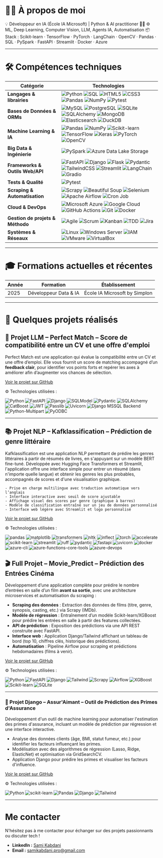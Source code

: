 # 🙋‍♂️ À propos de moi

💡 Développeur en IA (École IA Microsoft) | Python & AI practitioner 🐍🤖
⚙️ ML, Deep Learning, Computer Vision, LLM, Agents IA, Automatisation
📦 Stack : Scikit-learn · TensorFlow · PyTorch · LangChain · OpenCV · Pandas · SQL · PySpark · FastAPI · Streamlit · Docker · Azure

---

# 🛠️ Compétences techniques

| **Catégorie**                      | **Technologies** |
|-----------------------------------|------------------|
| **Langages & librairies**         | ![Python](https://img.shields.io/badge/Python-%233776AB.svg?style=for-the-badge&logo=python&logoColor=white) ![SQL](https://img.shields.io/badge/SQL-%2300f.svg?logo=sqlite&logoColor=white&style=for-the-badge) ![HTML5](https://img.shields.io/badge/HTML5-%23E34F26.svg?logo=html5&logoColor=white&style=for-the-badge) ![CSS3](https://img.shields.io/badge/CSS3-%231572B6.svg?logo=css3&logoColor=white&style=for-the-badge) ![Pandas](https://img.shields.io/badge/Pandas-150458?logo=pandas&logoColor=white&style=for-the-badge) ![NumPy](https://img.shields.io/badge/NumPy-013243?logo=numpy&logoColor=white&style=for-the-badge) ![Pytest](https://img.shields.io/badge/Pytest-0A9EDC?logo=pytest&logoColor=white&style=for-the-badge) |
| **Bases de Données & ORMs**       | ![MySQL](https://img.shields.io/badge/MySQL-005C84?style=for-the-badge&logo=mysql&logoColor=white) ![PostgreSQL](https://img.shields.io/badge/PostgreSQL-%23316192.svg?style=for-the-badge&logo=postgresql&logoColor=white) ![SQLite](https://img.shields.io/badge/SQLite-07405E?style=for-the-badge&logo=sqlite&logoColor=white) ![SQLAlchemy](https://img.shields.io/badge/SQLAlchemy-red.svg?style=for-the-badge) ![MongoDB](https://img.shields.io/badge/MongoDB-%2347A248.svg?style=for-the-badge&logo=mongodb&logoColor=white) ![Elasticsearch](https://img.shields.io/badge/Elasticsearch-005571?style=for-the-badge&logo=elasticsearch&logoColor=white) ![DuckDB](https://img.shields.io/badge/DuckDB-yellowgreen.svg?style=for-the-badge) |
| **Machine Learning & IA**         | ![Pandas](https://img.shields.io/badge/Pandas-150458?logo=pandas&logoColor=white&style=for-the-badge) ![NumPy](https://img.shields.io/badge/NumPy-013243?logo=numpy&logoColor=white&style=for-the-badge) ![Scikit-learn](https://img.shields.io/badge/Scikit--learn-F7931E?logo=scikit-learn&logoColor=white&style=for-the-badge) ![TensorFlow](https://img.shields.io/badge/TensorFlow-%23FF6F00.svg?logo=tensorflow&logoColor=white&style=for-the-badge) ![Keras](https://img.shields.io/badge/Keras-D00000.svg?logo=keras&logoColor=white&style=for-the-badge) ![PyTorch](https://img.shields.io/badge/PyTorch-%23EE4C2C.svg?logo=pytorch&logoColor=white&style=for-the-badge) ![OpenCV](https://img.shields.io/badge/OpenCV-5C3EE8?logo=opencv&logoColor=white&style=for-the-badge) |
| **Big Data & Ingénierie**         | ![PySpark](https://img.shields.io/badge/PySpark-E25A1C?style=for-the-badge&logo=apache-spark&logoColor=white) ![Azure Data Lake Storage](https://img.shields.io/badge/Azure%20Data%20Lake-0078D4?style=for-the-badge&logo=microsoftazure&logoColor=white) |
| **Frameworks & Outils Web/API**   | ![FastAPI](https://img.shields.io/badge/FastAPI-005571?logo=fastapi&style=for-the-badge) ![Django](https://img.shields.io/badge/Django-%23092E20.svg?logo=django&logoColor=white&style=for-the-badge) ![Flask](https://img.shields.io/badge/Flask-%23000000.svg?logo=flask&logoColor=white&style=for-the-badge) ![Pydantic](https://img.shields.io/badge/Pydantic-green.svg?style=for-the-badge) ![TailwindCSS](https://img.shields.io/badge/TailwindCSS-%2338B2AC.svg?style=for-the-badge&logo=tailwind-css&logoColor=white) ![Streamlit](https://img.shields.io/badge/Streamlit-%23FF4B4B.svg?logo=streamlit&logoColor=white&style=for-the-badge) ![LangChain](https://img.shields.io/badge/LangChain-%23F8DC75.svg?style=for-the-badge) ![Gradio](https://img.shields.io/badge/Gradio-2E86C1?logo=gradio&logoColor=white&style=for-the-badge) |
| **Tests & Qualité**               | ![Pytest](https://img.shields.io/badge/Pytest-blueviolet.svg?style=for-the-badge) |
| **Scraping & Automatisation**     | ![Scrapy](https://img.shields.io/badge/Scrapy-green.svg?style=for-the-badge) ![Beautiful Soup](https://img.shields.io/badge/Beautiful%20Soup-blueviolet.svg?style=for-the-badge) ![Selenium](https://img.shields.io/badge/Selenium-43B02A?style=for-the-badge&logo=selenium&logoColor=white) ![Apache Airflow](https://img.shields.io/badge/Apache%20Airflow-017CEE?style=for-the-badge&logo=apache-airflow&logoColor=white) ![Cron Job](https://img.shields.io/badge/Cron%20Job-004170?style=for-the-badge&logo=cron&logoColor=white) |
| **Cloud & DevOps**               | ![Microsoft Azure](https://img.shields.io/badge/Microsoft%20Azure-0078D4.svg?style=for-the-badge&logo=microsoftazure&logoColor=white) ![Google Cloud](https://img.shields.io/badge/Google%20Cloud-%234285F4.svg?style=for-the-badge&logo=google-cloud&logoColor=white) ![GitHub Actions](https://img.shields.io/badge/GitHub%20Actions-2088FF?style=for-the-badge&logo=github-actions&logoColor=white) ![Git](https://img.shields.io/badge/Git-F05032.svg?style=for-the-badge&logo=git&logoColor=white) ![Docker](https://img.shields.io/badge/Docker-2496ED.svg?style=for-the-badge&logo=docker&logoColor=white) |
| **Gestion de projets & Méthodo** | ![Agile](https://img.shields.io/badge/Agile-%2300BFFF.svg?style=for-the-badge&logo=agile&logoColor=white) ![Scrum](https://img.shields.io/badge/Scrum-%23FF8800.svg?style=for-the-badge&logo=scrum&logoColor=white) ![Kanban](https://img.shields.io/badge/Kanban-%2300C4CC.svg?style=for-the-badge&logo=kanban&logoColor=white) ![TDD](https://img.shields.io/badge/TDD-%23FF6347.svg?style=for-the-badge&logo=test-driven-development&logoColor=white) ![Jira](https://img.shields.io/badge/Jira-%230052CC.svg?style=for-the-badge&logo=jira&logoColor=white) |
| **Systèmes & Réseaux**           | ![Linux](https://img.shields.io/badge/Linux-FCC624?style=for-the-badge&logo=linux&logoColor=black) ![Windows Server](https://img.shields.io/badge/Windows%20Server-0078D6?style=for-the-badge&logo=windows&logoColor=white) ![IAM](https://img.shields.io/badge/IAM-%230072C6.svg?style=for-the-badge&logo=amazonaws&logoColor=white) ![VMware](https://img.shields.io/badge/VMware-607078?style=for-the-badge&logo=vmware&logoColor=white) ![VirtualBox](https://img.shields.io/badge/VirtualBox-183A61?style=for-the-badge&logo=virtualbox&logoColor=white) |


---

# 🎓 Formations actuelles et récentes

| Année              | Formation                                                     | Établissement                 |
|--------------------|---------------------------------------------------------------|-------------------------------|
| 2025               | Développeur Data & IA                                         | École IA Microsoft by Simplon |

---

# 🚀 Quelques projets réalisés

## 🎯 Projet LLM – Perfect Match – Score de compatibilité entre un CV et une offre d'emploi 

Perfect Match est une application qui évalue la compatibilité entre un CV et une offre d’emploi.
Elle vous fournit un score de matching</strong> accompagné d’un <strong>feedback clair</strong>, pour identifier vos points forts et repérer les axes à améliorer afin d’augmenter vos chances de sélection.

[Voir le projet sur GitHub](https://github.com/Sami-Kbdn/DEV.IA--Projet_LLM.Perfect_Match)

⚙️ Technologies utilisées :

![Python](https://img.shields.io/badge/Python-3.11+-blue.svg)
![FastAPI](https://img.shields.io/badge/FastAPI-0.115.8+-blue.svg)
![Django](https://img.shields.io/badge/Django-4.2+-blue.svg)
![SQLModel](https://img.shields.io/badge/SQLModel-0.0.22+-blue.svg)
![Pydantic](https://img.shields.io/badge/Pydantic-2.10.6+-blue.svg)
![SQLAlchemy](https://img.shields.io/badge/SQLAlchemy-2.0.38+-blue.svg)
![CatBoost](https://img.shields.io/badge/CatBoost-1.2.7+-blue.svg)
![JWT](https://img.shields.io/badge/JWT-3.4.0+-blue.svg)
![Passlib](https://img.shields.io/badge/Passlib-1.7.4+-blue.svg)
![Uvicorn](https://img.shields.io/badge/Uvicorn-0.34.0+-blue.svg)
![Django MSSQL Backend](https://img.shields.io/badge/Django_MSSQL_Backend-2.8.1+-blue.svg)
![Python-Multipart](https://img.shields.io/badge/Python_Multipart-0.0.20+-blue.svg)
![PyODBC](https://img.shields.io/badge/PyODBC-4.0.39+-blue.svg)

---
## 📚 Projet NLP – Kafklassification – Prédiction de genre littéraire

Kafklassification est une application NLP permettant de prédire les genres littéraires à partir de résumés de livres, en s'appuyant sur un modèle BERT fine-tuné.
Développée avec Hugging Face Transformers et Streamlit, l'application offre une interface simple pour entrer un résumé (dans n'importe quelle langue) et obtenir les genres les plus probables, accompagnés de scores et d'une visualisation graphique.

    - Prise en charge multilingue avec traduction automatique vers l’anglais
    - Interface interactive avec seuil de score ajustable
    - Affichage visuel des scores par genre (graphique à barres)
    - Modèle de classification entraîné sur un jeu de données personnalisé
    - Interface web légère avec Streamlit et logo personnalisé

  [Voir le projet sur GitHub](https://github.com/Sami-Kbdn/DEV.IA--Projet_NLP.Kafkassifier)

  ⚙️ Technologies utilisées :

![pandas](https://img.shields.io/badge/pandas-2.3.0-blue.svg)
![matplotlib](https://img.shields.io/badge/matplotlib-3.10.3-blue.svg)
![transformers](https://img.shields.io/badge/transformers-4.52.4-blue.svg)
![nltk](https://img.shields.io/badge/nltk-3.9.1-blue.svg)
![inflect](https://img.shields.io/badge/inflect-7.5.0-blue.svg)
![torch](https://img.shields.io/badge/torch-2.7.1-blue.svg)
![accelerate](https://img.shields.io/badge/accelerate-1.7.0-blue.svg)
![scikit-learn](https://img.shields.io/badge/scikit--learn-1.7.0-blue.svg)
![streamlit](https://img.shields.io/badge/streamlit-1.46.0-blue.svg)
![ruff](https://img.shields.io/badge/ruff-0.12.0-blue.svg)
![pydantic](https://img.shields.io/badge/pydantic-2.11.7-blue.svg)
![fastapi](https://img.shields.io/badge/fastapi-0.115.13-blue.svg)
![uvicorn](https://img.shields.io/badge/uvicorn-0.34.3-blue.svg)
![docker](https://img.shields.io/badge/docker-24.0.5-blue.svg)
![azure-cli](https://img.shields.io/badge/azure--cli-2.62.0-blue.svg)
![azure-functions-core-tools](https://img.shields.io/badge/azure--functions--core--tools-4.0.5095-blue.svg)
![azure-devops](https://img.shields.io/badge/azure--devops-latest-blue.svg)


## 🎬 Full Projet – Movie_Predict – Prédiction des Entrées Cinéma

Développement d’une application complète pour prédire le nombre d’entrées en salle d’un film **avant sa sortie**, avec une architecture microservices et automatisation du scraping :

- **Scraping des données** : Extraction des données de films (titre, genre, synopsis, casting, etc.) via Scrapy (IMDb).
- **Modèle de régression** : Entraînement d’un modèle Scikit-learn/XGBoost pour prédire les entrées en salle à partir des features collectées.
- **API de prédiction** : Exposition des prédictions via une API REST construite avec FastAPI.
- **Interface web** : Application Django/Tailwind affichant un tableau de bord (top 10, chiffres clés, historique des prédictions).
- **Automatisation** : Pipeline Airflow pour scraping et prédictions hebdomadaires (films à venir).

[Voir le projet sur GitHub](https://github.com/Sami-Kbdn/DEV.IA--Full_Projet.Movie_Predict)

⚙️ Technologies utilisées :

![Python](https://img.shields.io/badge/Python-3.11-blue.svg)
![FastAPI](https://img.shields.io/badge/FastAPI-0.110+-blue.svg)
![Django](https://img.shields.io/badge/Django-5.0+-blue.svg)
![Tailwind](https://img.shields.io/badge/TailwindCSS-3.4+-blue.svg)
![Scrapy](https://img.shields.io/badge/Scrapy-2.12+-blue.svg)
![Airflow](https://img.shields.io/badge/Airflow-2.9+-blue.svg)
![XGBoost](https://img.shields.io/badge/XGBoost-2.0+-blue.svg)
![Scikit-learn](https://img.shields.io/badge/scikit--learn-1.2+-blue.svg)
![SQLite](https://img.shields.io/badge/SQLite-3.39+-blue.svg)

---

### 💸 Projet Django – Assur'Aimant – Outil de Prédiction des Primes d'Assurance

Développement d'un outil de machine learning pour automatiser l'estimation des primes d'assurance, incluant un modèle de prédiction par régression et une interface interactive.

- Analyse des données clients (âge, BMI, statut fumeur, etc.) pour identifier les facteurs influençant les primes.
- Modélisation avec des algorithmes de régression (Lasso, Ridge, ElasticNet) et optimisation via GridSearchCV.
- Application Django pour prédire les primes et visualiser les facteurs d'influence.

[Voir le projet sur GitHub](https://github.com/Sami-Kbdn/DEV.IA--Projet_Django.Assur-Aimant)

⚙️ Technologies utilisées :

![Python](https://img.shields.io/badge/Python-3.7+-blue.svg)
![scikit-learn](https://img.shields.io/badge/scikit--learn-1.2+-blue.svg)
![Pandas](https://img.shields.io/badge/Pandas-2.2+-blue.svg)
![Django](https://img.shields.io/badge/Django-4.2+-blue.svg)
![Tailwind](https://img.shields.io/badge/TailwindCSS-3.4+-blue.svg)

---

# Me contacter

N'hésitez pas à me contacter pour échanger sur des projets passionnants ou discuter tech !

- **LinkedIn :** [Sami Kabdani](https://www.linkedin.com/in/sami-kabdani/)  
- **Email :** [samikabdani.pro@gmail.com](mailto:samikabdani.pro@gmail.com)
